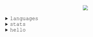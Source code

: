 
<div align="center">
  <a target="_blank" href="https://www.alysson.dev">
      <img align="center" src="./assets/pc.gif"/>
  </a>
</div>

</br>

<details>
  <summary>𝚕𝚊𝚗𝚐𝚞𝚊𝚐𝚎𝚜</summary>
  </br>
  <img src="https://github-readme-stats.vercel.app/api/top-langs/?username=4lysson-a&layout=compact&langs_count=16&include_all_commits=true&count_private=true&hide=html,css,tex,hack&theme=radical&hide_border=true&line_height=10"/>
</details>


<details>
  <summary>𝚜𝚝𝚊𝚝𝚜</summary>
   </br>
  <img alt="4lysson-a Github Stats" src="https://github-readme-stats.arretdaniel.vercel.app/api?username=4lysson-a&show_icons=true&hide_border=true&theme=radical&count_private=true&line_height=30&include_all_commits=true" />
</details>

<details>
  <summary>𝚑𝚎𝚕𝚕𝚘</summary>
  </br>
  <a href="mailto:me@alysson.dev">
    <img src="https://img.shields.io/badge/Gmail-D14836?style=for-the-badge&logo=gmail&logoColor=white" />
  <a/>
  <a href="https://www.linkedin.com/in/4lysson/">
  <img src="https://img.shields.io/badge/LinkedIn-0077B5?style=for-the-badge&logo=linkedin&logoColor=white">
</a>
<a href="https://www.instagram.com/4lysson_a/">
  <img src="https://img.shields.io/badge/Instagram-E4405F?style=for-the-badge&logo=instagram&logoColor=white">
</a>
</details>
  
<!--  

<details>
  <summary>:time: Wakatime</summary>
   </br>
  [![willianrod's wakatime stats](https://github-readme-stats.vercel.app/api/wakatime?username=4lysson_a)](https://github.com/anuraghazra/github-readme-stats)
</details>

-->



<!-- Badges

<div align='center'>
   <a href="https://www.linkedin.com/in/4lysson/" target="_blank"><img src="https://img.shields.io/badge/-LinkedIn-%230077B5?style=for-the-badge&logo=linkedin&logoColor=white" target="_blank"></a> 
  <a href="https://www.instagram.com/4lysson_a/" target="_blank"><img src="https://img.shields.io/badge/-Instagram-%230077B5?style=for-the-badge&logo=Instagram&logoColor=white&labelColor=FD1D1D&color=FD1D1D" target="_blank"></a> 
</div>

<div align='center'>
</div>

-->
